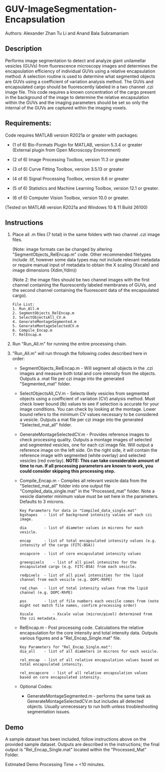 # GUV-ImageSegmentation-Encapsulation

Authors: Alexander Zhan Tu Li and Anand Bala Subramaniam

## Description
Performs image segmentation to detect and analyze giant unilamellar vesicles (GUVs) from fluorescence microscopy images and determines the encapsulation efficiency of individual GUVs using a relative encapsulation method. A selection routine is used to determine what segmented objects are GUVs using a coefficient of variation analysis method. The GUVs and encapsulated cargo should be fluorescently labeled in a two channel .czi image file. This code requires a known concentration of the cargo present in the background of the image to determine the relative encapsulation within the GUVs and the imaging parameters should be set so only the internal of the GUVs are captured within the imaging voxels.

## Requirements:
Code requires MATLAB version R2021a or greater with packages:

- (1 of 6) Bio-Formats Plugin for MATLAB, version 5.3.4 or greater (External plugin from Open Microscopy Environment)

- (2 of 6) Image Processing Toolbox, version 11.3 or greater

- (3 of 6) Curve Fitting Toolbox, version 3.5.13 or greater

- (4 of 6) Signal Processing Toolbox, version 8.6 or greater

- (5 of 6) Statistics and Machine Learning Toolbox, version 12.1 or greater.

- (6 of 6) Computer Vision Toolbox, version 10.0 or greater.

(Tested on MATLAB version R2021a and Windows 10 & 11 Build 26100)


## Instructions

1. Place all .m files (7 total) in the same folders with two channel .czi image files. 

    (Note: image formats can be changed by altering "SegmentObjects_RelEncap.m" code. Other recommended filetypes include .tif, however some data types may not include relevant metadata or require manual input of metadata to obtain the X scaling (Xscale) and image dimensions (Xdim,Ydim))

    (Note 2: the image files should be two channel images with the first channel containing the fluorescently labeled membranes of GUVs, and the second channel containing the fluorescent data of the encapsulated cargo). 

    ```
    File List:
    1. Run_All.m
    2. SegmentObjects_RelEncap.m
    3. SelectObjectsAll_CV.m
    4. GenerateMontageSegmented.m
    5. GenerateMontageSelectedCV.m
    6. Compile_Encap.m
    7. RelEncap.m
    ```

2. Run "Run_All.m" for running the entire processing chain.

3. "Run_All.m" will run through the following codes described here in order:

    * SegmentObjects_RelEncap.m - Will segment all objects in the .czi images and measure both total and core intensity from the objects. Outputs a .mat file per czi image into the generated "Segmented_mat" folder.

    * SelectObjectsAll_CV.m - Selects likely vesicles from segmented objects using a coefficient of variation (CV) analysis method. Must check lower bound (lb) values to see if selection is accurate for your image conditions. You can check by looking at the montage. Lower bound refers to the minimum CV values necessary to be considered a vesicle. Outputs a mat file per czi image into the generated "Selected_mat_all" folder.

    * GenerateMontageSelectedCV.m - Provides reference images to check processing quality. Outputs a montage images of selected and segmented vesicles, one for each czi image file. Will output a reference image on the left side. On the right side, it will contain the reference image with segmented (white overlay) and selected vesicles (red overlay).
**NOTE: This can take considerable amount of time to run. If all processing parameters are known to work, you could consider skipping this processing step.**

    * Compile_Encap.m - Compiles all relevant vesicle data from the "Selected_mat_all" folder into one output file "Compiled_data_single.mat" in the "Processed_mat" folder. Note a vesicle diameter minimum value must be set here in the parameters. Defaults to 3 microns. 

         ```
         Key Parameters for data in "Compiled_data_single.mat"
         bgshapes 	- list of background intensity values of each czi image.
         
         dia 	 	- list of diameter values in microns for each vesicle.
         
         encap 	 	- list of total encapsulated intensity values (e.g. intensity of the cargo (FITC-BSA))
         
         encapcore 	- list of core encapsulated intensity values
         
         greenpixels 	- list of all pixel intensites for the encapsulated cargo (e.g. FITC-BSA) from each vesicle.
         
         redpixels	- list of all pixel intensities for the lipid channel from each vesicle (e.g. DOPC-RhPE)
         
         red_chan	- list of total intensity values from the lipid channel (e.g. DOPC-RhPE)
         
         pos 		- list of file numbers each vescile comes from (note might not match file names, confirm processing order)
         
         Xscale 		- Xscale value (micron/pixel) determined from the czi metadata.
         ```

    * RelEncap.m - Post processing code. Calculations the relative encapsulation for the core intensity and total intensity data. Outputs various figures and a "Rel_Encap_Single.mat" file. 

         ```
         Key Parameters for "Rel_Encap_Single.mat":
         dia_all 	- list of all diameters in microns for each vesicle.
         
         rel_encap 	- list of all relative encapsulation values based on total encapsulated intensity.
         
         rel_encapcore 	- list of all relative encapsulation values based on core encapsulated intensity.
         ```

    * Optional Codes:
        * GenerateMontageSegmented.m - performs the same task as GenerateMontageSelectedCV.m but includes all detected objects. Usually unnecessary to run both unless troubleshooting segmentation issues.
     
## Demo
A sample dataset has been included, follow instructions above on the provided sample dataset. Outputs are described in the instructions; the final output is "Rel_Encap_Single.mat" located within the "Processed_Mat" Folder. 

Estimated Demo Processing Time = <10 minutes.

